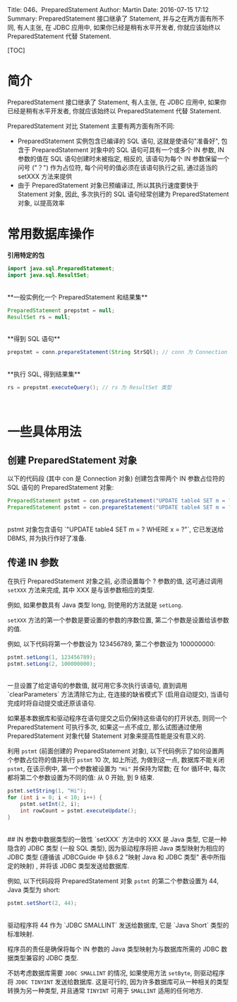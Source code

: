 Title: 046、PreparedStatement
Author: Martin
Date: 2016-07-15 17:12
Summary: PreparedStatement 接口继承了 Statement, 并与之在两方面有所不同, 有人主张, 在 JDBC 应用中, 如果你已经是稍有水平开发者, 你就应该始终以 PreparedStatement 代替 Statement.

[TOC]

# 简介
PreparedStatement 接口继承了 Statement, 有人主张, 在 JDBC 应用中, 如果你已经是稍有水平开发者, 你就应该始终以 PreparedStatement 代替 Statement.

PreparedStatement 对比 Statement 主要有两方面有所不同:

- PreparedStatement 实例包含已编译的 SQL 语句, 这就是使语句"准备好", 包含于 PreparedStatement 对象中的 SQL 语句可具有一个或多个 IN 参数, IN 参数的值在 SQL 语句创建时未被指定, 相反的, 该语句为每个 IN 参数保留一个问号 ("？") 作为占位符, 每个问号的值必须在该语句执行之前, 通过适当的 setXXX 方法来提供
- 由于 PreparedStatement 对象已预编译过, 所以其执行速度要快于 Statement 对象, 因此, 多次执行的 SQL 语句经常创建为 PreparedStatement 对象, 以提高效率

# 常用数据库操作
**引用特定的包**

```java
import java.sql.PreparedStatement;
import java.sql.ResultSet;
```
<br>
**一般实例化一个 PreparedStatement 和结果集**

```java
PreparedStatement prepstmt = null;
ResultSet rs = null;
```
<br>
**得到 SQL 语句**

```java
prepstmt = conn.prepareStatement(String StrSQl); // conn 为 Connection 类型
```
<br>
**执行 SQL, 得到结果集**

```java
rs = prepstmt.executeQuery(); // rs 为 ResultSet 类型
```
<br>

# 一些具体用法

## 创建 PreparedStatement 对象

以下的代码段 (其中 con 是 Connection 对象) 创建包含带两个 IN 参数占位符的 SQL 语句的 PreparedStatement 对象:

```java
PreparedStatement pstmt = con.prepareStatement("UPDATE table4 SET m = ? WHERE x = ?");　　
PreparedStatement pstmt = con.prepareStatement("UPDATE table4 SET m = ? WHERE x = ?"); 　　
```
<br>
pstmt 对象包含语句 `"UPDATE table4 SET m = ? WHERE x = ?"`, 它已发送给 DBMS, 并为执行作好了准备.

## 传递 IN 参数
在执行 PreparedStatement 对象之前, 必须设置每个 ? 参数的值, 这可通过调用 `setXXX` 方法来完成, 其中 XXX 是与该参数相应的类型.

例如, 如果参数具有 Java 类型 long, 则使用的方法就是 `setLong`.

`setXXX` 方法的第一个参数是要设置的参数的序数位置, 第二个参数是设置给该参数的值.

例如, 以下代码将第一个参数设为 123456789, 第二个参数设为 100000000:

```java
pstmt.setLong(1, 123456789);
pstmt.setLong(2, 100000000);
```
<br>
一旦设置了给定语句的参数值, 就可用它多次执行该语句, 直到调用 `clearParameters` 方法清除它为止, 在连接的缺省模式下 (启用自动提交), 当语句完成时将自动提交或还原该语句.

如果基本数据库和驱动程序在语句提交之后仍保持这些语句的打开状态, 则同一个 PreparedStatement 可执行多次, 如果这一点不成立, 那么试图通过使用 PreparedStatement 对象代替 Statement 对象来提高性能是没有意义的.

利用 `pstmt` (前面创建的 PreparedStatement 对象), 以下代码例示了如何设置两个参数占位符的值并执行 `pstmt` 10 次, 如上所述, 为做到这一点, 数据库不能关闭 `pstmt`, 在该示例中, 第一个参数被设置为 `"Hi"` 并保持为常数; 在 for 循环中, 每次都将第二个参数设置为不同的值: 从 0 开始, 到 9 结束.

```java
pstmt.setString(1, "Hi");
for (int i = 0; i < 10; i++) {
    pstmt.setInt(2, i);
    int rowCount = pstmt.executeUpdate();
}
```
<br>
## IN 参数中数据类型的一致性
`setXXX` 方法中的 XXX 是 Java 类型, 它是一种隐含的 JDBC 类型 (一般 SQL 类型), 因为驱动程序将把 Java 类型映射为相应的 JDBC 类型 (遵循该 JDBCGuide 中 §8.6.2 "映射 Java 和 JDBC 类型" 表中所指定的映射) , 并将该 JDBC 类型发送给数据库.

例如, 以下代码段将 PreparedStatement 对象 `pstmt` 的第二个参数设置为 44, Java 类型为 short:

```java
pstmt.setShort(2, 44);
```
<br>
驱动程序将 44 作为 `JDBC SMALLINT` 发送给数据库, 它是 `Java Short` 类型的标准映射.

程序员的责任是确保将每个 IN 参数的 Java 类型映射为与数据库所需的 JDBC 数据类型兼容的 JDBC 类型.

不妨考虑数据库需要 `JDBC SMALLINT` 的情况, 如果使用方法 `setByte`, 则驱动程序将 `JDBC TINYINT` 发送给数据库. 这是可行的, 因为许多数据库可从一种相关的类型转换为另一种类型, 并且通常 `TINYINT` 可用于 `SMALLINT` 适用的任何地方.
